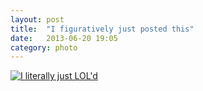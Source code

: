 ```yaml
---
layout: post
title:  "I figuratively just posted this"
date:   2013-06-20 19:05
category: photo
---
```


[![I literally just LOL'd](http://i.imgur.com/cX1Rd0l.jpg)](http://i.imgur.com/cX1Rd0l.jpg)